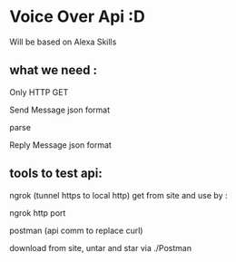 # Voice Over Api :D

Will be based on Alexa Skills

## what we need : 

Only HTTP GET

Send Message json format

parse

Reply Message json format


## tools to test api: 

ngrok (tunnel https  to local http)  get from site and use by :

ngrok http port 

postman (api comm to replace curl)

download from site, untar and star via ./Postman
